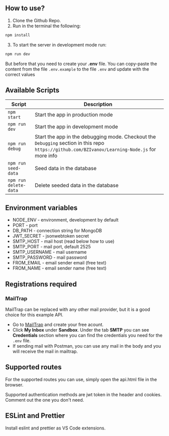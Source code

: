 ## How to use?

1. Clone the Github Repo.
2. Run in the terminal the following:

```bash
npm install
```

3. To start the server in development mode run:

```bash
npm run dev
```

But before that you need to create your **.env** file. You can copy-paste the content from the file `.env.example` to the file `.env` and update with the correct values

## Available Scripts

| Script                | Description                                                                                                                                     |
| --------------------- | ----------------------------------------------------------------------------------------------------------------------------------------------- |
| `npm start`           | Start the app in production mode                                                                                                                |
| `npm run dev`         | Start the app in development mode                                                                                                               |
| `npm run debug`       | Start the app in the debugging mode. Checkout the `Debugging` section in this repo `https://github.com/BZIvanov/Learning-Node.js` for more info |
| `npm run seed-data`   | Seed data in the database                                                                                                                       |
| `npm run delete-data` | Delete seeded data in the database                                                                                                              |

## Environment variables

- NODE_ENV - environment, development by default
- PORT - port
- DB_PATH - connection string for MongoDB
- JWT_SECRET - jsonwebtoken secret
- SMTP_HOST - mail host (read below how to use)
- SMTP_PORT - mail port, default 2525
- SMTP_USERNAME - mail username
- SMTP_PASSWORD - mail password
- FROM_EMAIL - email sender email (free text)
- FROM_NAME - email sender name (free text)

## Registrations required

### MailTrap

MailTrap can be replaced with any other mail provider, but it is a good choice for this example API.

- Go to [MailTrap](https://mailtrap.io/) and create your free acount.
- Click **My Inbox** under **Sandbox**. Under the tab **SMTP** you can see **Credentials** section where you can find the credentials you need for the `.env` file.
- If sending mail with Postman, you can use any mail in the body and you will receive the mail in mailtrap.

## Supported routes

For the supported routes you can use, simply open the api.html file in the browser.

Supported authentication methods are jwt token in the header and cookies. Comment out the one you don't need.

## ESLint and Prettier

Install eslint and prettier as VS Code extensions.
